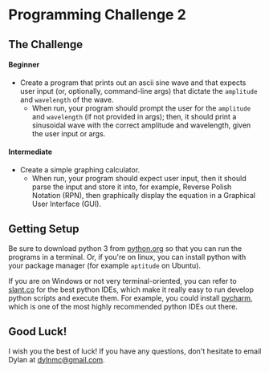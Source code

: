 Programming Challenge 2
=======================

## The Challenge

#### Beginner

* Create a program that prints out an ascii sine wave and that expects user input (or, optionally, command-line args) that dictate the `amplitude` and `wavelength` of the wave.
    - When run, your program should prompt the user for the `amplitude` and `wavelength` (if not provided in args); then, it should print a sinusoidal wave with the correct amplitude and wavelength, given the user input or args.

#### Intermediate

* Create a simple graphing calculator.
    - When run, your program should expect user input, then it should parse the input and store it into, for example, Reverse Polish Notation (RPN), then graphically display the equation in a Graphical User Interface (GUI).


## Getting Setup

Be sure to download python 3 from [python.org](https://www.python.org/) so that you can run the programs in a terminal. Or, if you're on linux, you can install python with your package manager (for example `aptitude` on Ubuntu).

If you are on Windows or not very terminal-oriented, you can refer to [slant.co](https://www.slant.co/topics/366/~best-python-ides) for the best python IDEs, which make it really easy to run develop python scripts and execute them. For example, you could install [pycharm](https://www.jetbrains.com/pycharm/download/#section=linux), which is one of the most highly recommended python IDEs out there.

## Good Luck!

I wish you the best of luck! If you have any questions, don't hesitate to email Dylan at dylnmc@gmail.com.

